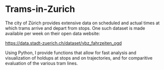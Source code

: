 # Trams-in-Zurich

The city of Zürich provides extensive data on scheduled and actual times at which trams arrive and depart from stops.
One such dataset is made available per week on their open data website:

https://data.stadt-zuerich.ch/dataset/vbz_fahrzeiten_ogd

Using Python, I provide functions that allow for fast analysis and visualization of holdups at stops and on trajectories,
and for comparitive evaluation of the various tram lines.

